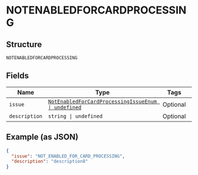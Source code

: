 
# NOTENABLEDFORCARDPROCESSING

## Structure

`NOTENABLEDFORCARDPROCESSING`

## Fields

| Name | Type | Tags | Description |
|  --- | --- | --- | --- |
| `issue` | [`NotEnabledForCardProcessingIssueEnum \| undefined`](../../doc/models/not-enabled-for-card-processing-issue-enum.md) | Optional | - |
| `description` | `string \| undefined` | Optional | - |

## Example (as JSON)

```json
{
  "issue": "NOT_ENABLED_FOR_CARD_PROCESSING",
  "description": "description8"
}
```

